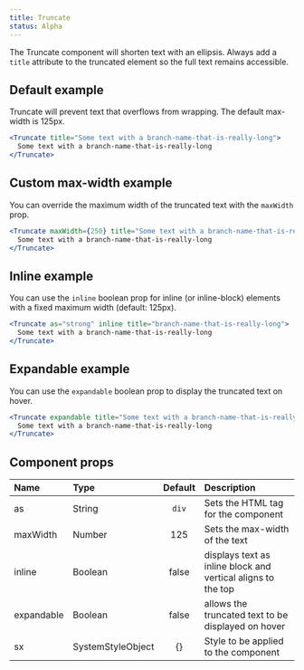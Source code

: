 ```yaml
---
title: Truncate
status: Alpha
---
```


The Truncate component will shorten text with an ellipsis. Always add a `title` attribute to the truncated element so the full text remains accessible.

## Default example

Truncate will prevent text that overflows from wrapping. The default max-width is 125px.

```jsx live
<Truncate title="Some text with a branch-name-that-is-really-long">
  Some text with a branch-name-that-is-really-long
</Truncate>
```

## Custom max-width example

You can override the maximum width of the truncated text with the `maxWidth` prop.

```jsx live
<Truncate maxWidth={250} title="Some text with a branch-name-that-is-really-long">
  Some text with a branch-name-that-is-really-long
</Truncate>
```

## Inline example

You can use the `inline` boolean prop for inline (or inline-block) elements with a fixed maximum width (default: 125px).

```jsx live
<Truncate as="strong" inline title="branch-name-that-is-really-long">
  Some text with a branch-name-that-is-really-long
</Truncate>
```

## Expandable example

You can use the `expandable` boolean prop to display the truncated text on hover.

```jsx live
<Truncate expandable title="Some text with a branch-name-that-is-really-long">
  Some text with a branch-name-that-is-really-long
</Truncate>
```

## Component props

| Name       | Type              | Default | Description                                                  |
| :--------- | :---------------- | :-----: | :----------------------------------------------------------- |
| as         | String            |  `div`  | Sets the HTML tag for the component                          |
| maxWidth   | Number            |   125   | Sets the max-width of the text                               |
| inline     | Boolean           |  false  | displays text as inline block and vertical aligns to the top |
| expandable | Boolean           |  false  | allows the truncated text to be displayed on hover           |
| sx         | SystemStyleObject |   {}    | Style to be applied to the component                         |
